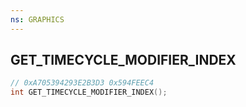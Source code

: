 ```yaml
---
ns: GRAPHICS
---
```

## GET_TIMECYCLE_MODIFIER_INDEX

```c
// 0xA705394293E2B3D3 0x594FEEC4
int GET_TIMECYCLE_MODIFIER_INDEX();
```

